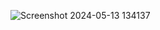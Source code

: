 
![Screenshot 2024-05-13 134137](https://github.com/abhinavsrivastava955/dfds/assets/159238277/2268fc95-d871-4eb0-bc54-b6113223a164)
